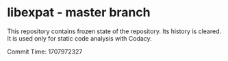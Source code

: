 # libexpat - master branch

This repository contains frozen state of the repository.
Its history is cleared. It is used only for static code
analysis with Codacy.

Commit Time: 1707972327